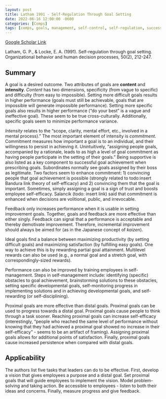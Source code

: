 ```yaml
---
layout: post
title: Latham 1991 - Self-Regulation Through Goal Setting
date: 2022-06-16 12:00:00 -0600
categories: [Comps]
tags: [comps, goals, management, self-control, self-regulation, success]
---
```

[Google Scholar Link](https://scholar.google.com/scholar?hl=en&as_sdt=0%2C45&q=self-regulation+through+goal+setting&btnG=)

Latham, G. P., & Locke, E. A. (1991). Self-regulation through goal setting. Organizational behavior and human decision processes, 50(2), 212-247.

## Summary
A goal is a desired outcome.  Two attributes of goals are **content** and **intensity**.  _Content_ has two dimensions, specificity (from vague to specific) and difficulty (from easy to impossible).  Setting more difficult goals results in higher performance (goals must still be achievable, goals that are impossible will generate impossible performance).  Setting more specific goals also results in higher performance (“do your best” is a vague and ineffective goal).  These seem to be true cross-culturally.  Additionally, specific goals seem to minimize performance variance.

_Intensity_ relates to the “scope, clarity, mental effort, etc., involved in a mental process).”  The most important element of intensity is _commitment_.  Commitment measures how important a goal is to an individual, and their willingness to persist in achieving it.  Unintuitively, “assigning people goals, accompanied by a rationale, leads to as high a level of goal commitment as having people participate in the setting of their goals.”  Being supportive is also listed as a key component to successful goal achievement when prescribing goals.  Subordinates normally see goals assigned by their boss as legitimate.  Two factors seem to enhance commitment: 1) convincing people that goal achievement is possible (strongly related to todo:insert Bandura link theory of self-efficacy) and 2) convincing them that the goal is important.  Sometimes, simply assigning a goal is a sign of trust and boosts employee self-efficacy.  Salancik (todo: insert link) said that commitment is enhanced when decisions are  volitional, public, and irrevocable.

Feedback only increases performance when it is usable in setting improvement goals.  Together, goals and feedback are more effective than either singly.  Feedback can signal that a performance is acceptable and thereby demotivate improvement.  Therefore, incremental improvement should always be aimed for (as in the Japanese concept of _kaizen_).

Ideal goals find a balance between maximizing productivity (by setting difficult goals) and maximizing satisfaction (by fulfilling easy goals).  One way to achieve this is by rewarding partial goal attainment.  Multilevel rewards can also be used (e.g., a normal goal and a stretch goal, with correspondingly-sized rewards).

Performance can also be improved by training employees in self-management.  Steps in self-management include: identifying (specific) obstacles to goal achievement, brainstorming solutions to these obstacles, setting specific developmental goals, self-monitoring progress in implementing solutions and in achieving developmental goals, and self-rewarding (or self-disciplining).

Proximal goals are more effective than distal goals.  Proximal goals can be used to progress towards a distal goal.  Proximal goals cause people to think through a task sooner.  Reaching proximal goals can increase self-efficacy (interestingly, “people who reached the same level of performance without knowing that they had achieved a proximal goal showed no increase in their self-efficacy” - seems to be an artifact of framing).  Assigning proximal goals allows for additional points of satisfaction.  Finally, proximal goals cause increased persistence when compared with distal goals.

## Applicability
The authors list five tasks that leaders can do to be effective.  First, develop a vision that gives employees a purpose and a distal goal.  Set proximal goals that will guide employees to implement the vision.  Model problem-solving and taking action.  Be accessible to employees - listen to both their ideas and concerns.  Finally, measure progress and give feedback.